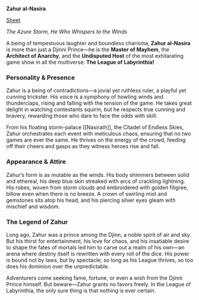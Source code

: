**Zahur al-Nasira**

[Sheet](https://www.dndbeyond.com/characters/141830447)

*The Azure Storm, He Who Whispers to the Winds*

A being of tempestuous laughter and boundless charisma, **Zahur al-Nasira** is more than just a Djinni Prince—he is the **Master of Mayhem**, the **Architect of Anarchy**, and the **Undisputed Host** of the most exhilarating game show in all the multiverse: **The League of Labyrinthia!**

### **Personality & Presence**

Zahur is a being of contradictions—a jovial yet ruthless ruler, a playful yet cunning trickster. His voice is a symphony of howling winds and thunderclaps, rising and falling with the tension of the game. He takes great delight in watching contestants squirm, but he respects true cunning and bravery, rewarding those who dare to face the odds with skill.

From his floating storm-palace [[Nasirath]], the Citadel of Endless Skies, Zahur orchestrates each event with meticulous chaos, ensuring that no two games are ever the same. He thrives on the energy of the crowd, feeding off their cheers and gasps as they witness heroes rise and fall.

### **Appearance & Attire**

Zahur’s form is as mutable as the winds. His body shimmers between solid and ethereal, his deep blue skin streaked with arcs of crackling lightning. His robes, woven from storm clouds and embroidered with golden filigree, billow even when there is no breeze. A crown of swirling mist and gemstones sits atop his head, and his piercing silver eyes gleam with mischief and wisdom.

### **The Legend of Zahur**

Long ago, Zahur was a prince among the Djinn, a noble spirit of air and sky. But his thirst for entertainment, his love for chaos, and his insatiable desire to shape the fates of mortals led him to carve out a realm of his own—an arena where destiny itself is rewritten with every roll of the dice. His power is bound not by laws, but by spectacle; so long as his League thrives, so too does his dominion over the unpredictable.

Adventurers come seeking fame, fortune, or even a wish from the Djinni Prince himself. But beware—Zahur grants no favors freely. In the League of Labyrinthia, the only sure thing is that nothing is ever certain.
